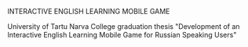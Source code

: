 INTERACTIVE ENGLISH LEARNING MOBILE GAME

University of Tartu Narva College graduation thesis "Development of an Interactive English Learning Mobile Game for Russian Speaking Users"

